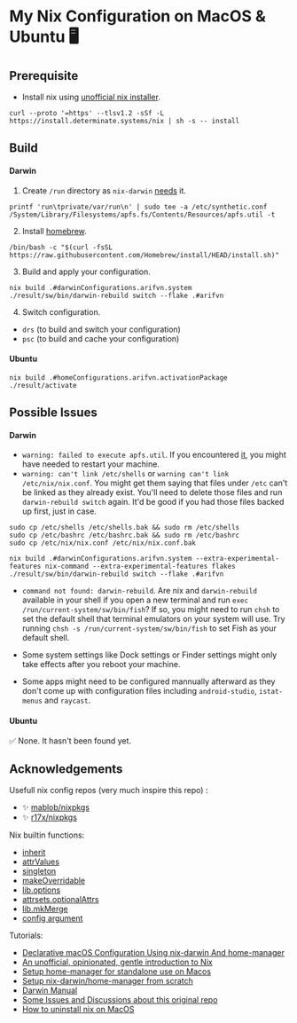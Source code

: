 # My Nix Configuration on MacOS & Ubuntu 🖥️

## Prerequisite

- Install nix using [unofficial nix installer](https://zero-to-nix.com/).

```console
curl --proto '=https' --tlsv1.2 -sSf -L https://install.determinate.systems/nix | sh -s -- install
```

## Build

#### Darwin

1. Create `/run` directory as `nix-darwin` [needs](https://github.com/LnL7/nix-darwin#Manual-install) it.

```console
printf 'run\tprivate/var/run\n' | sudo tee -a /etc/synthetic.conf
/System/Library/Filesystems/apfs.fs/Contents/Resources/apfs.util -t
```

2. Install [homebrew](https://brew.sh/).

```console
/bin/bash -c "$(curl -fsSL https://raw.githubusercontent.com/Homebrew/install/HEAD/install.sh)"
```

3. Build and apply your configuration.

```console
nix build .#darwinConfigurations.arifvn.system
./result/sw/bin/darwin-rebuild switch --flake .#arifvn
```

4. Switch configuration.

- `drs` (to build and switch your configuration)
- `psc` (to build and cache your configuration)

#### Ubuntu

```console
nix build .#homeConfigurations.arifvn.activationPackage
./result/activate
```

## Possible Issues

#### Darwin

- `warning: failed to execute apfs.util`. If you encountered [it](https://github.com/LnL7/nix-darwin/issues/401), you might have needed to restart your machine.
- `warning: can't link /etc/shells` or `warning can't link /etc/nix/nix.conf`. You might get them saying that files under `/etc` can't be linked as they already exist. You'll need to delete those files and run `darwin-rebuild switch` again. It'd be good if you had those files backed up first, just in case.

```console
sudo cp /etc/shells /etc/shells.bak && sudo rm /etc/shells
sudo cp /etc/bashrc /etc/bashrc.bak && sudo rm /etc/bashrc
sudo cp /etc/nix/nix.conf /etc/nix/nix.conf.bak

nix build .#darwinConfigurations.arifvn.system --extra-experimental-features nix-command --extra-experimental-features flakes
./result/sw/bin/darwin-rebuild switch --flake .#arifvn
```

- `command not found: darwin-rebuild`. Are nix and `darwin-rebuild` available in your shell if you open a new terminal and run `exec /run/current-system/sw/bin/fish`? If so, you might need to run `chsh` to set the default shell that terminal emulators on your system will use. Try running `chsh -s /run/current-system/sw/bin/fish` to set Fish as your default shell.

- Some system settings like Dock settings or Finder settings might only take effects after you reboot your machine.

- Some apps might need to be configured mannually afterward as they don't come up with configuration files including `android-studio`, `istat-menus` and `raycast`.

#### Ubuntu

✅ None. It hasn't been found yet.

## Acknowledgements

Usefull nix config repos (very much inspire this repo) :

- ✨ [mablob/nixpkgs](https://github.com/malob/nixpkgs)
- ✨ [r17x/nixpkgs](https://github.com/r17x/nixpkgs)

Nix builtin functions:

- [inherit](https://nixos.org/manual/nix/stable/language/constructs.html)
- [attrValues](https://ryantm.github.io/nixpkgs/functions/library/attrsets/#function-library-lib.attrsets.attrValues)
- [singleton](https://ryantm.github.io/nixpkgs/functions/library/lists/)
- [makeOverridable](https://ryantm.github.io/nixpkgs/using/overrides/)
- [lib.options](https://github.com/NixOS/nixpkgs/blob/master/lib/options.nix)
- [attrsets.optionalAttrs](https://ryantm.github.io/nixpkgs/functions/library/attrsets/#function-library-lib.attrsets.optionalAttrs)
- [lib.mkMerge](https://github.com/nix-community/home-manager/issues/414)
- [config argument](https://nixos.wiki/wiki/NixOS:config_argument)

Tutorials:

- [Declarative macOS Configuration Using nix-darwin And home-manager](https://xyno.space/post/nix-darwin-introduction)
- [An unofficial, opinionated, gentle introduction to Nix](https://zero-to-nix.com/)
- [Setup home-manager for standalone use on Macos](https://gist.github.com/bsag/552a68a198df04ddbc9ddb7b16b170bf)
- [Setup nix-darwin/home-manager from scratch](https://gist.github.com/jmatsushita/5c50ef14b4b96cb24ae5268dab613050)
- [Darwin Manual](https://daiderd.com/nix-darwin/manual/index.html#sec-options)
- [Some Issues and Discussions about this original repo](https://github.com/malob/nixpkgs/discussions/6)
- [How to uninstall nix on MacOS](https://iohk.zendesk.com/hc/en-us/articles/4415830650265-Uninstall-nix-on-MacOS)
